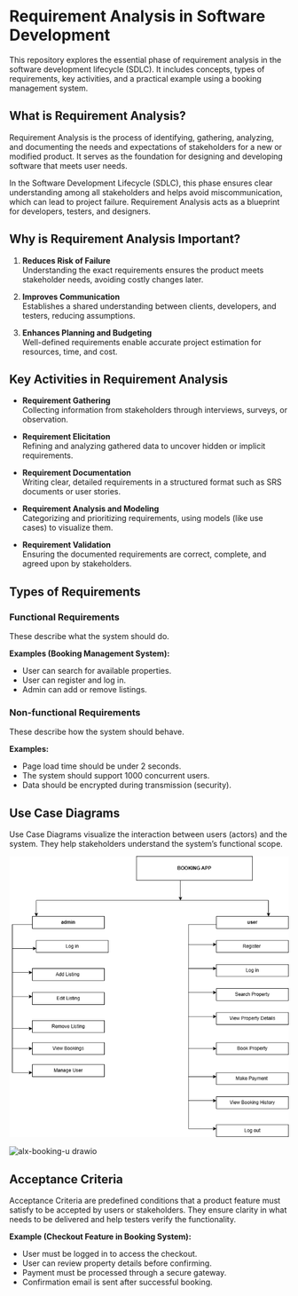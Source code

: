 # Requirement Analysis in Software Development

This repository explores the essential phase of requirement analysis in the software development lifecycle (SDLC). It includes concepts, types of requirements, key activities, and a practical example using a booking management system.
## What is Requirement Analysis?

Requirement Analysis is the process of identifying, gathering, analyzing, and documenting the needs and expectations of stakeholders for a new or modified product. It serves as the foundation for designing and developing software that meets user needs.

In the Software Development Lifecycle (SDLC), this phase ensures clear understanding among all stakeholders and helps avoid miscommunication, which can lead to project failure. Requirement Analysis acts as a blueprint for developers, testers, and designers.
## Why is Requirement Analysis Important?

1. **Reduces Risk of Failure**  
   Understanding the exact requirements ensures the product meets stakeholder needs, avoiding costly changes later.

2. **Improves Communication**  
   Establishes a shared understanding between clients, developers, and testers, reducing assumptions.

3. **Enhances Planning and Budgeting**  
   Well-defined requirements enable accurate project estimation for resources, time, and cost.

## Key Activities in Requirement Analysis

- **Requirement Gathering**  
  Collecting information from stakeholders through interviews, surveys, or observation.

- **Requirement Elicitation**  
  Refining and analyzing gathered data to uncover hidden or implicit requirements.

- **Requirement Documentation**  
  Writing clear, detailed requirements in a structured format such as SRS documents or user stories.

- **Requirement Analysis and Modeling**  
  Categorizing and prioritizing requirements, using models (like use cases) to visualize them.

- **Requirement Validation**  
  Ensuring the documented requirements are correct, complete, and agreed upon by stakeholders.
## Types of Requirements

### Functional Requirements

These describe what the system should do.

**Examples (Booking Management System):**
- User can search for available properties.
- User can register and log in.
- Admin can add or remove listings.

### Non-functional Requirements

These describe how the system should behave.

**Examples:**
- Page load time should be under 2 seconds.
- The system should support 1000 concurrent users.
- Data should be encrypted during transmission (security).






## Use Case Diagrams

Use Case Diagrams visualize the interaction between users (actors) and the system. They help stakeholders understand the system’s functional scope.

![Booking Use Case Diagram](alx-booking-uc.png)


![alx-booking-u drawio](https://github.com/user-attachments/assets/073289e3-312f-42c1-ae9f-87134ae4f5aa)




## Acceptance Criteria

Acceptance Criteria are predefined conditions that a product feature must satisfy to be accepted by users or stakeholders. They ensure clarity in what needs to be delivered and help testers verify the functionality.

**Example (Checkout Feature in Booking System):**
- User must be logged in to access the checkout.
- User can review property details before confirming.
- Payment must be processed through a secure gateway.
- Confirmation email is sent after successful booking.

